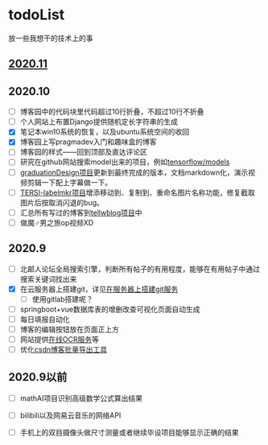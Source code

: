 # todoList
放一些我想干的技术上的事

## [2020.11](2020/11/README.md)

## 2020.10
- [ ] 博客园中的代码块里代码超过10行折叠，不超过10行不折叠
- [ ] 个人网站上布置Django提供随机定长字符串的生成
- [x] 笔记本win10系统的恢复，以及ubuntu系统空间的收回
- [x] 博客园上写pragmadev入门和趣味盒的博客
- [ ] 博客园的样式——回到顶部及直达评论区
- [ ] 研究在github网站搜索model出来的项目，例如[tensorflow/models](https://github.com/tensorflow/models)
- [ ] [graduationDesign项目](https://github.com/tellw/graduationDesign)更新到最终完成的版本，文档markdown化，演示视频剪辑一下配上字幕做一下。
- [ ] [TERSI-labelmkr项目](https://github.com/tellw/TERSI-labelmkr)增添移动到、复制到、重命名图片名称功能，修复截取图片后按取消闪退的bug。
- [ ] 汇总所有写过的博客到[tellwblog项目](https://github.com/tellw/tellwblog)中
- [ ] 做魔♂男之旅op视频XD

## 2020.9
- [ ] 北邮人论坛全局搜索引擎，判断所有帖子的有用程度，能够在有用帖子中通过搜索关键词找出来
- [x] 在云服务器上搭建git，详见[在服务器上搭建git服务](https://www.cnblogs.com/tellw/p/13743495.html)
  - [ ] 使用gitlab搭建呢？
- [ ] springboot+vue数据库表的增删改查可视化页面自动生成
- [ ] 每日填报自动化
- [ ] 博客的编辑按钮放在页面正上方
- [ ] 网站提供[在线OCR服务](https://github.com/JaidedAI/EasyOCR)等
- [ ] 优化[csdn博客批量导出工具](https://github.com/TonyChenn/BlogExportTool)

## 2020.9以前
- [ ] mathAI项目识别高级数学公式算出结果
- [ ] bilibili以及网易云音乐的网络API
- [ ] 手机上的双目摄像头做尺寸测量或者继续毕设项目能够显示正确的结果

